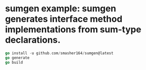 # sumgen example: sumgen generates interface method implementations from sum-type declarations.

```Go
go install -u github.com/smasher164/sumgen@latest
go generate
go build
```